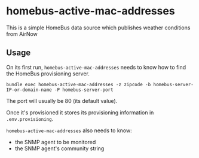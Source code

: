# homebus-active-mac-addresses

This is a simple HomeBus data source which publishes weather conditions from AirNow

## Usage

On its first run, `homebus-active-mac-addresses` needs to know how to find the HomeBus provisioning server.

```
bundle exec homebus-active-mac-addresses -z zipcode -b homebus-server-IP-or-domain-name -P homebus-server-port
```

The port will usually be 80 (its default value).

Once it's provisioned it stores its provisioning information in `.env.provisioning`.

`homebus-active-mac-addresses` also needs to know:

- the SNMP agent to be monitored
- the SNMP agent's community string

